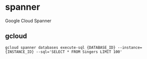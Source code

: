 # spanner
Google Cloud Spanner

## gcloud

```
gcloud spanner databases execute-sql {DATABASE_ID} --instance={INSTANCE_ID} --sql='SELECT * FROM Singers LIMIT 100'
```